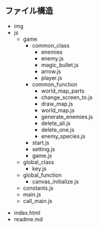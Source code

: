 ## ファイル構造

- img <!-- 画像一覧 -->
- js <!-- js ファイル -->
    - game <!-- ゲーム内容に関わる処理 -->
        - common_class <!-- ゲーム内容における処理全般で使えるクラス -->
            - enemies <!-- 敵キャラクラス -->
            * enemy.js <!-- 敵キャラ大元クラス -->
            * magic_bullet.js <!-- 魔法弾クラス -->
            * arrow.js <!-- プレイヤーの武器である弓矢 Arrow クラス -->
            * player.js <!-- プレイヤー Player クラス -->
        - common_function <!-- ゲーム内容における処理全般で使える関数 -->
            - world_map_parts <!-- マップのパーツ(16 × 16 サイズ = 1画面分) -->
            * change_screen_to.js <!-- メインループを止めて、次の画面に遷移する関数 -->
            * draw_map.js <!-- マップのパーツのデータに従って、キャンパスに描画する関数 -->
            * world_map.js <!-- マップのパーツを組み合わせて、世界全体(ワールドマップ)を定義 -->
            * generate_enemies.js <!-- 敵キャラを実際に生成する -->
            * delete_all.js <!-- 配列の要素を全削除する -->
            * delete_one.js<!-- 特定の要素 (引数の element) を配列から削除 -->
            * enemy_species.js <!-- 敵の種類一覧 -->
        * start.js <!-- スタート画面 -->
        * setting.js <!-- 設定画面 -->
        * game.js <!-- プレイ画面 -->
    - global_class <!-- プログラム全体で用いるクラス -->
        * key.js <!-- 入力情報をつかさどる Key クラス -->
    - global_function <!-- プログラム全体で用いる関数 -->
        * canvas_initialize.js <!-- canvas をまっさらに初期化する関数 -->
    * constants.js <!-- プログラム全体で用いる定数はここに一覧で記載する -->
    * main.js <!-- 一番最初に呼ばれる関数 -->
    * call_main.js <!-- main 関数を呼ぶための関数(html と main 関数の仲介役) -->
* index.html <!-- 初期ページ -->
* readme.md <!-- このファイル -->